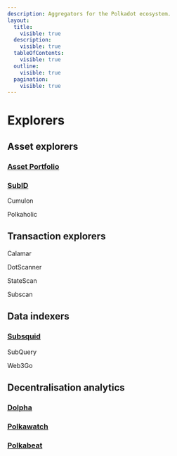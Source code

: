 ```yaml
---
description: Aggregators for the Polkadot ecosystem.
layout:
  title:
    visible: true
  description:
    visible: true
  tableOfContents:
    visible: true
  outline:
    visible: true
  pagination:
    visible: true
---
```


# Explorers

## Asset explorers

### [Asset Portfolio](https://substrate-portfolio.github.io/polkadot-portfolio/)

### [SubID](https://sub.id/)

Cumulon

Polkaholic



## Transaction explorers

Calamar

DotScanner

StateScan

Subscan



## Data indexers

### [Subsquid](https://www.subsquid.io/)

SubQuery

Web3Go



## Decentralisation analytics

### [Dolpha](https://dolpha.com/whales/dot)

### [Polkawatch](https://polkawatch.app/)

### [Polkabeat](https://polkabeat.org/polkabeat/)

